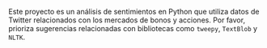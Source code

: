 <!-- Use this file to provide workspace-specific custom instructions to Copilot. For more details, visit https://code.visualstudio.com/docs/copilot/copilot-customization#_use-a-githubcopilotinstructionsmd-file -->

Este proyecto es un análisis de sentimientos en Python que utiliza datos de Twitter relacionados con los mercados de bonos y acciones. Por favor, prioriza sugerencias relacionadas con bibliotecas como `tweepy`, `TextBlob` y `NLTK`.